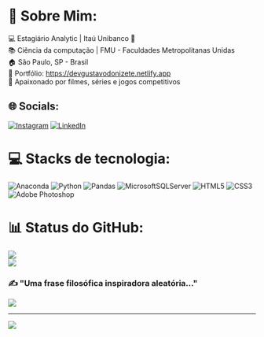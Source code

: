# 💫 Sobre Mim:
💻 Estagiário Analytic | Itaú Unibanco 🧡<br>📚 Ciência da computação | FMU - Faculdades Metropolitanas Unidas<br>🏠 São Paulo, SP - Brasil<br>🔹 Portfólio: https://devgustavodonizete.netlify.app<br>👾 Apaixonado por filmes, séries e jogos competitivos


## 🌐 Socials:
[![Instagram](https://img.shields.io/badge/Instagram-%23E4405F.svg?logo=Instagram&logoColor=white)](https://instagram.com/donguuh) [![LinkedIn](https://img.shields.io/badge/LinkedIn-%230077B5.svg?logo=linkedin&logoColor=white)](https://www.linkedin.com/in/gustavodonizete-ti/) 

# 💻 Stacks de tecnologia:
![Anaconda](https://img.shields.io/badge/Anaconda-%2344A833.svg?style=for-the-badge&logo=anaconda&logoColor=white) ![Python](https://img.shields.io/badge/python-3670A0?style=for-the-badge&logo=python&logoColor=ffdd54)  ![Pandas](https://img.shields.io/badge/pandas-%23150458.svg?style=for-the-badge&logo=pandas&logoColor=white) ![MicrosoftSQLServer](https://img.shields.io/badge/Microsoft%20SQL%20Sever-CC2927?style=for-the-badge&logo=microsoft%20sql%20server&logoColor=white)  ![HTML5](https://img.shields.io/badge/html5-%23E34F26.svg?style=for-the-badge&logo=html5&logoColor=white) ![CSS3](https://img.shields.io/badge/css3-%231572B6.svg?style=for-the-badge&logo=css3&logoColor=white)  ![Adobe Photoshop](https://img.shields.io/badge/adobephotoshop-%2331A8FF.svg?style=for-the-badge&logo=adobephotoshop&logoColor=white)
# 📊 Status do GitHub:
![](https://github-readme-stats.vercel.app/api?username=GustavoDonizete&theme=blueberry&hide_border=false&include_all_commits=false&count_private=false)<br/>
![](https://github-readme-streak-stats.herokuapp.com/?user=GustavoDonizete&theme=blueberry&hide_border=false)<br/>

### ✍️ "Uma frase filosófica inspiradora aleatória..."
![](https://quotes-github-readme.vercel.app/api?type=horizontal&theme=radical)


---
[![](https://visitcount.itsvg.in/api?id=GustavoDonizete&icon=0&color=6)](https://visitcount.itsvg.in)

